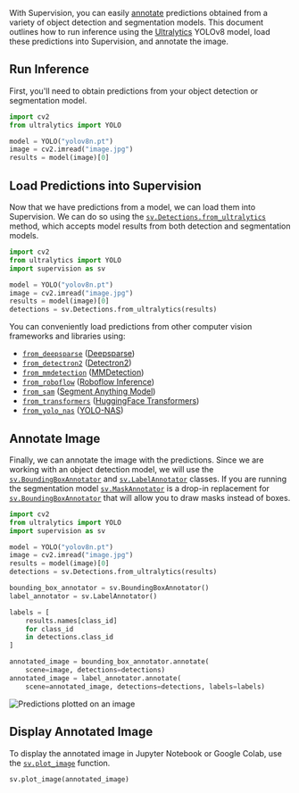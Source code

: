 With Supervision, you can easily [annotate](https://supervision.roboflow.com/annotators/) predictions obtained from a variety of object detection and segmentation models. This document outlines how to run inference using the [Ultralytics](https://github.com/ultralytics/ultralytics) YOLOv8 model, load these predictions into Supervision, and annotate the image.

## Run Inference

First, you'll need to obtain predictions from your object detection or segmentation model.
```python
import cv2
from ultralytics import YOLO

model = YOLO("yolov8n.pt")
image = cv2.imread("image.jpg")
results = model(image)[0]
```

## Load Predictions into Supervision

Now that we have predictions from a model, we can load them into Supervision. We can do so using the [`sv.Detections.from_ultralytics`](https://supervision.roboflow.com/detection/core/#supervision.detection.core.Detections.from_ultralytics) method, which accepts model results from both detection and segmentation models.

```python
import cv2
from ultralytics import YOLO
import supervision as sv

model = YOLO("yolov8n.pt")
image = cv2.imread("image.jpg")
results = model(image)[0]
detections = sv.Detections.from_ultralytics(results)
```

You can conveniently load predictions from other computer vision frameworks and libraries using:

- [`from_deepsparse`](https://supervision.roboflow.com/detection/core/#supervision.detection.core.Detections.from_deepsparse) ([Deepsparse](https://github.com/neuralmagic/deepsparse))
- [`from_detectron2`](https://supervision.roboflow.com/detection/core/#supervision.detection.core.Detections.from_detectron2) ([Detectron2](https://github.com/facebookresearch/detectron2))
- [`from_mmdetection`](https://supervision.roboflow.com/detection/core/#supervision.detection.core.Detections.from_mmdetection) ([MMDetection](https://github.com/open-mmlab/mmdetection))
- [`from_roboflow`](https://supervision.roboflow.com/detection/core/#supervision.detection.core.Detections.from_roboflow) ([Roboflow Inference](https://github.com/roboflow/inference))
- [`from_sam`](https://supervision.roboflow.com/detection/core/#supervision.detection.core.Detections.from_sam) ([Segment Anything Model](https://github.com/facebookresearch/segment-anything))
- [`from_transformers`](https://supervision.roboflow.com/detection/core/#supervision.detection.core.Detections.from_transformers) ([HuggingFace Transformers](https://github.com/huggingface/transformers))
- [`from_yolo_nas`](https://supervision.roboflow.com/detection/core/#supervision.detection.core.Detections.from_yolo_nas) ([YOLO-NAS](https://github.com/Deci-AI/super-gradients/blob/master/YOLONAS.md))


## Annotate Image

Finally, we can annotate the image with the predictions. Since we are working with an object detection model, we will use the [`sv.BoundingBoxAnnotator`](https://supervision.roboflow.com/annotators/#supervision.annotators.core.BoundingBoxAnnotator) and [`sv.LabelAnnotator`](https://supervision.roboflow.com/annotators/#supervision.annotators.core.LabelAnnotator) classes. If you are running the segmentation model [`sv.MaskAnnotator`](https://supervision.roboflow.com/annotators/#supervision.annotators.core.MaskAnnotator) is a drop-in replacement for [`sv.BoundingBoxAnnotator`](https://supervision.roboflow.com/annotators/#supervision.annotators.core.BoundingBoxAnnotator) that will allow you to draw masks instead of boxes.

```python
import cv2
from ultralytics import YOLO
import supervision as sv

model = YOLO("yolov8n.pt")
image = cv2.imread("image.jpg")
results = model(image)[0]
detections = sv.Detections.from_ultralytics(results)

bounding_box_annotator = sv.BoundingBoxAnnotator()
label_annotator = sv.LabelAnnotator()

labels = [
    results.names[class_id]
    for class_id
    in detections.class_id
]

annotated_image = bounding_box_annotator.annotate(
    scene=image, detections=detections)
annotated_image = label_annotator.annotate(
    scene=annotated_image, detections=detections, labels=labels)
```

![Predictions plotted on an image](https://media.roboflow.com/supervision_annotate_example.png)

## Display Annotated Image

To display the annotated image in Jupyter Notebook or Google Colab, use the [`sv.plot_image`](https://supervision.roboflow.com/utils/notebook/#supervision.utils.notebook.plot_image) function.

```python
sv.plot_image(annotated_image)
```
